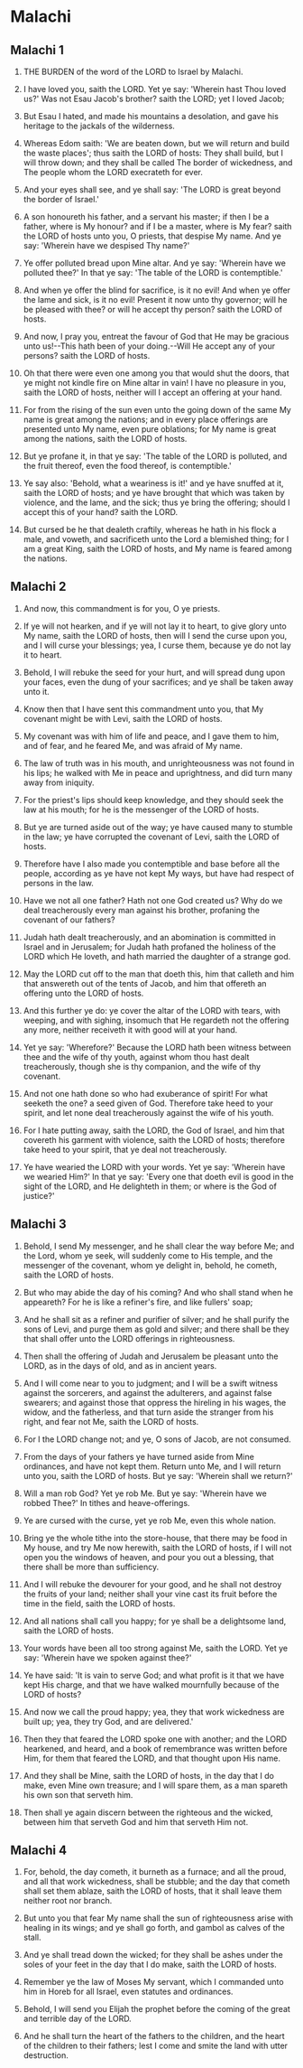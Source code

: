 # Malachi

## Malachi 1

1. THE BURDEN of the word of the LORD to Israel by Malachi.

2. I have loved you, saith the LORD. Yet ye say: 'Wherein hast Thou loved us?' Was not Esau Jacob's brother? saith the LORD; yet I loved Jacob;

3. But Esau I hated, and made his mountains a desolation, and gave his heritage to the jackals of the wilderness.

4. Whereas Edom saith: 'We are beaten down, but we will return and build the waste places'; thus saith the LORD of hosts: They shall build, but I will throw down; and they shall be called The border of wickedness, and The people whom the LORD execrateth for ever.

5. And your eyes shall see, and ye shall say: 'The LORD is great beyond the border of Israel.'

6. A son honoureth his father, and a servant his master; if then I be a father, where is My honour? and if I be a master, where is My fear? saith the LORD of hosts unto you, O priests, that despise My name. And ye say: 'Wherein have we despised Thy name?'

7. Ye offer polluted bread upon Mine altar. And ye say: 'Wherein have we polluted thee?' In that ye say: 'The table of the LORD is contemptible.'

8. And when ye offer the blind for sacrifice, is it no evil! And when ye offer the lame and sick, is it no evil! Present it now unto thy governor; will he be pleased with thee? or will he accept thy person? saith the LORD of hosts.

9. And now, I pray you, entreat the favour of God that He may be gracious unto us!--This hath been of your doing.--Will He accept any of your persons? saith the LORD of hosts.

10. Oh that there were even one among you that would shut the doors, that ye might not kindle fire on Mine altar in vain! I have no pleasure in you, saith the LORD of hosts, neither will I accept an offering at your hand.

11. For from the rising of the sun even unto the going down of the same My name is great among the nations; and in every place offerings are presented unto My name, even pure oblations; for My name is great among the nations, saith the LORD of hosts.

12. But ye profane it, in that ye say: 'The table of the LORD is polluted, and the fruit thereof, even the food thereof, is contemptible.'

13. Ye say also: 'Behold, what a weariness is it!' and ye have snuffed at it, saith the LORD of hosts; and ye have brought that which was taken by violence, and the lame, and the sick; thus ye bring the offering; should I accept this of your hand? saith the LORD.

14. But cursed be he that dealeth craftily, whereas he hath in his flock a male, and voweth, and sacrificeth unto the Lord a blemished thing; for I am a great King, saith the LORD of hosts, and My name is feared among the nations.

## Malachi 2

1. And now, this commandment is for you, O ye priests.

2. If ye will not hearken, and if ye will not lay it to heart, to give glory unto My name, saith the LORD of hosts, then will I send the curse upon you, and I will curse your blessings; yea, I curse them, because ye do not lay it to heart.

3. Behold, I will rebuke the seed for your hurt, and will spread dung upon your faces, even the dung of your sacrifices; and ye shall be taken away unto it.

4. Know then that I have sent this commandment unto you, that My covenant might be with Levi, saith the LORD of hosts.

5. My covenant was with him of life and peace, and I gave them to him, and of fear, and he feared Me, and was afraid of My name.

6. The law of truth was in his mouth, and unrighteousness was not found in his lips; he walked with Me in peace and uprightness, and did turn many away from iniquity.

7. For the priest's lips should keep knowledge, and they should seek the law at his mouth; for he is the messenger of the LORD of hosts.

8. But ye are turned aside out of the way; ye have caused many to stumble in the law; ye have corrupted the covenant of Levi, saith the LORD of hosts.

9. Therefore have I also made you contemptible and base before all the people, according as ye have not kept My ways, but have had respect of persons in the law.

10. Have we not all one father? Hath not one God created us? Why do we deal treacherously every man against his brother, profaning the covenant of our fathers?

11. Judah hath dealt treacherously, and an abomination is committed in Israel and in Jerusalem; for Judah hath profaned the holiness of the LORD which He loveth, and hath married the daughter of a strange god.

12. May the LORD cut off to the man that doeth this, him that calleth and him that answereth out of the tents of Jacob, and him that offereth an offering unto the LORD of hosts.

13. And this further ye do: ye cover the altar of the LORD with tears, with weeping, and with sighing, insomuch that He regardeth not the offering any more, neither receiveth it with good will at your hand.

14. Yet ye say: 'Wherefore?' Because the LORD hath been witness between thee and the wife of thy youth, against whom thou hast dealt treacherously, though she is thy companion, and the wife of thy covenant.

15. And not one hath done so who had exuberance of spirit! For what seeketh the one? a seed given of God. Therefore take heed to your spirit, and let none deal treacherously against the wife of his youth.

16. For I hate putting away, saith the LORD, the God of Israel, and him that covereth his garment with violence, saith the LORD of hosts; therefore take heed to your spirit, that ye deal not treacherously.

17. Ye have wearied the LORD with your words. Yet ye say: 'Wherein have we wearied Him?' In that ye say: 'Every one that doeth evil is good in the sight of the LORD, and He delighteth in them; or where is the God of justice?'

## Malachi 3

1. Behold, I send My messenger, and he shall clear the way before Me; and the Lord, whom ye seek, will suddenly come to His temple, and the messenger of the covenant, whom ye delight in, behold, he cometh, saith the LORD of hosts.

2. But who may abide the day of his coming? And who shall stand when he appeareth? For he is like a refiner's fire, and like fullers' soap;

3. And he shall sit as a refiner and purifier of silver; and he shall purify the sons of Levi, and purge them as gold and silver; and there shall be they that shall offer unto the LORD offerings in righteousness.

4. Then shall the offering of Judah and Jerusalem be pleasant unto the LORD, as in the days of old, and as in ancient years.

5. And I will come near to you to judgment; and I will be a swift witness against the sorcerers, and against the adulterers, and against false swearers; and against those that oppress the hireling in his wages, the widow, and the fatherless, and that turn aside the stranger from his right, and fear not Me, saith the LORD of hosts.

6. For I the LORD change not; and ye, O sons of Jacob, are not consumed.

7. From the days of your fathers ye have turned aside from Mine ordinances, and have not kept them. Return unto Me, and I will return unto you, saith the LORD of hosts. But ye say: 'Wherein shall we return?'

8. Will a man rob God? Yet ye rob Me. But ye say: 'Wherein have we robbed Thee?' In tithes and heave-offerings.

9. Ye are cursed with the curse, yet ye rob Me, even this whole nation.

10. Bring ye the whole tithe into the store-house, that there may be food in My house, and try Me now herewith, saith the LORD of hosts, if I will not open you the windows of heaven, and pour you out a blessing, that there shall be more than sufficiency.

11. And I will rebuke the devourer for your good, and he shall not destroy the fruits of your land; neither shall your vine cast its fruit before the time in the field, saith the LORD of hosts.

12. And all nations shall call you happy; for ye shall be a delightsome land, saith the LORD of hosts.

13. Your words have been all too strong against Me, saith the LORD. Yet ye say: 'Wherein have we spoken against thee?'

14. Ye have said: 'It is vain to serve God; and what profit is it that we have kept His charge, and that we have walked mournfully because of the LORD of hosts?

15. And now we call the proud happy; yea, they that work wickedness are built up; yea, they try God, and are delivered.'

16. Then they that feared the LORD spoke one with another; and the LORD hearkened, and heard, and a book of remembrance was written before Him, for them that feared the LORD, and that thought upon His name.

17. And they shall be Mine, saith the LORD of hosts, in the day that I do make, even Mine own treasure; and I will spare them, as a man spareth his own son that serveth him.

18. Then shall ye again discern between the righteous and the wicked, between him that serveth God and him that serveth Him not.

## Malachi 4

1. For, behold, the day cometh, it burneth as a furnace; and all the proud, and all that work wickedness, shall be stubble; and the day that cometh shall set them ablaze, saith the LORD of hosts, that it shall leave them neither root nor branch.

2. But unto you that fear My name shall the sun of righteousness arise with healing in its wings; and ye shall go forth, and gambol as calves of the stall.

3. And ye shall tread down the wicked; for they shall be ashes under the soles of your feet in the day that I do make, saith the LORD of hosts.

4. Remember ye the law of Moses My servant, which I commanded unto him in Horeb for all Israel, even statutes and ordinances.

5. Behold, I will send you Elijah the prophet before the coming of the great and terrible day of the LORD.

6. And he shall turn the heart of the fathers to the children, and the heart of the children to their fathers; lest I come and smite the land with utter destruction.

